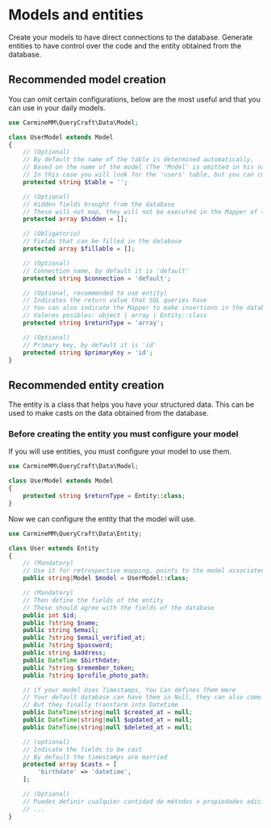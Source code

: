 # Models and entities

Create your models to have direct connections to the database.
Generate entities to have control over the code and the entity obtained from the database.

## Recommended model creation

You can omit certain configurations, below are the most useful and that you can use in your daily models.

```php
use CarmineMM\QueryCraft\Data\Model;

class UserModel extends Model
{
    // (Optional)
    // By default the name of the table is determined automatically,
    // Based on the name of the model (The 'Model' is omitted in his name), in lowercase and adding an 's' at the end.
    // In this case you will look for the 'users' table, but you can customize the name of the table below
    protected string $table = '';

    // (Optional)
    // Hidden fields brought from the database
    // These will not map, they will not be executed in the Mapper of the entity.
    protected array $hidden = [];

    // (Obligatorio)
    // Fields that can be filled in the database
    protected array $fillable = [];

    // (Optional)
    // Connection name, by default it is 'default'
    protected string $connection = 'default';

    // (Optional, recommended to use entity)
    // Indicates the return value that SQL queries have
    // You can also indicate the Mapper to make insertions in the database
    // Valores posibles: object | array | Entity::class
    protected string $returnType = 'array';

    // (Optional)
    // Primary key, by default it is 'id'
    protected string $primaryKey = 'id';
}
```

## Recommended entity creation

The entity is a class that helps you have your structured data.
This can be used to make casts on the data obtained from the database.

### Before creating the entity you must configure your model

If you will use entities, you must configure your model to use them.

```php
use CarmineMM\QueryCraft\Data\Model;

class UserModel extends Model
{
    protected string $returnType = Entity::class;
}
```

Now we can configure the entity that the model will use.

```php
use CarmineMM\QueryCraft\Data\Entity;

class User extends Entity
{
    // (Mandatory)
    // Use it for retrospective mapping, points to the model associated with the
    public string|Model $model = UserModel::class;

    // (Mandatory)
    // Then define the fields of the entity
    // These should agree with the fields of the database
    public int $id;
    public ?string $name;
    public string $email;
    public ?string $email_verified_at;
    public ?string $password;
    public string $address;
    public DateTime $birthdate;
    public ?string $remember_token;
    public ?string $profile_photo_path;

    // if your model Uses Timestamps, You Can defines Them Here
    // Your default database can have them in Null, they can also come as a string
    // But they finally transform into Datetime
    public DateTime|string|null $created_at = null;
    public DateTime|string|null $updated_at = null;
    public DateTime|string|null $deleted_at = null;

    // (optional)
    // Indicate the fields to be cast
    // By default the timestamps are married
    protected array $casts = [
        'birthdate' => 'datetime',
    ];

    // (Optional)
    // Puedes definir cualquier cantidad de métodos o propiedades adicionales
    // ...
}
```
